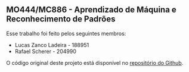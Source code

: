 ## MO444/MC886 - Aprendizado de Máquina e Reconhecimento de Padrões

Esse trabalho foi feito pelos seguintes membros:

- Lucas Zanco Ladeira - 188951
- Rafael Scherer - 204990 

O código original deste projeto está disponível no [repositório do Github](https://github.com/lucaslzl/mo444_p3_genref). 
